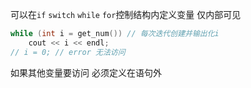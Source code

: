 可以在`if` `switch` `while` `for`控制结构内定义变量 仅内部可见
```cpp
while (int i = get_num()) // 每次迭代创建并输出化i
    cout << i << endl;
// i = 0; // error 无法访问
```
如果其他变量要访问 必须定义在语句外